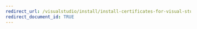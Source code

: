 ```yaml
---
redirect_url: /visualstudio/install/install-certificates-for-visual-studio-offline
redirect_document_id: TRUE
---
```

